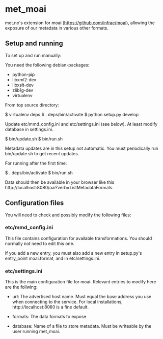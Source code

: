 # met_moai

met.no's extension for moai (https://github.com/infrae/moai), allowing
the exposure of our metadata in various other formats.

## Setup and running

To set up and run manually:

You need the following debian-packages:

  * python-pip
  * libxml2-dev
  * libxslt-dev
  * zlib1g-dev
  * virtualenv

From top source directory:

$ virtualenv deps
$ . deps/bin/activate
$ python setup.py develop

Update etc/mmd_config.ini and etc/settings.ini (see below). At least
modify database in settings.ini.

$ bin/update.sh
$ bin/run.sh

Metadata updates are in this setup not automatic. You must
periodically run bin/update.sh to get recent updates.

For running after the first time:

$ . deps/bin/activate
$ bin/run.sh

Data should then be available in your browser like this
http://localhost:8080/oai?verb=ListMetadataFormats


## Configuration files

You will need to check and possibly modify the following files:

###  etc/mmd_config.ini

This file contains configuration for available transformations. You
should normally not need to edit this one.

If you add a new entry, you must also add a new entry in setup.py's
entry_point moai.format, and in etc/settings.ini.

### etc/settings.ini

This is the main configuration file for moai. Relevant entries to
modify here are the follwing:

  * url: The advertised host name. Must equal the base address you use
    when connecting to the service. For local installations,
    http://localhost:8080 is a fine default.

  * formats: The data formats to expose

  * database: Name of a file to store metadata. Must be writeable by
    the user running met_moai.

